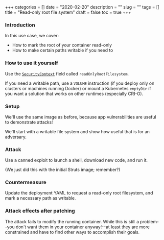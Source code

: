 +++
categories = []
date = "2020-02-20"
description = ""
slug = ""
tags = []
title = "Read-only root file system"
draft = false
toc = true
+++

### Introduction
In this use case, we cover:
 - How to mark the root of your container read-only
 - How to make certain paths writable if you need to

### How to use it yourself
Use the [`SecurityContext`](https://kubernetes.io/docs/reference/generated/kubernetes-api/v1.15/#securitycontext-v1-core)
field called `readOnlyRootFilesystem`.

If you need a writable path, use a `VOLUME` instruction
(if you deploy only on clusters or machines running Docker)
or mount a Kubernetes `emptyDir` if you want a solution that
works on other runtimes (especially CRI-O).
<!-- TODO: add reference to CRI-O bug ticket -->

### Setup
We'll use the same image as before, because app vulnerabilities
are useful to demonstrate attacks!

We'll start with a writable file system and show how useful
that is for an adversary.

### Attack
Use a canned exploit to launch a shell, download new code,
and run it.

(We just did this with the initial Struts image; remember?)

### Countermeasure
Update the deployment YAML to request a read-only root filesystem,
and mark a necessary path as writable.

### Attack effects after patching
The attack fails to modify the running container.
While this is still a problem--you don't want them in your
container anyway!--at least they are more constrained and
have to find other ways to accomplish their goals.
